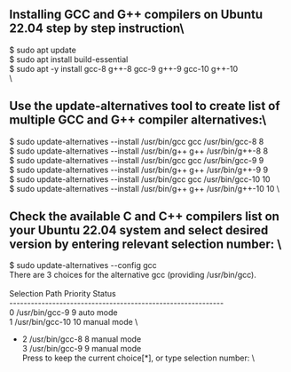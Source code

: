 ## Installing GCC and G++ compilers on Ubuntu 22.04 step by step instruction\

$ sudo apt update \
$ sudo apt install build-essential \
$ sudo apt -y install gcc-8 g++-8 gcc-9 g++-9 gcc-10 g++-10 \
\
## Use the update-alternatives tool to create list of multiple GCC and G++ compiler alternatives:\

$ sudo update-alternatives --install /usr/bin/gcc gcc /usr/bin/gcc-8 8 \
$ sudo update-alternatives --install /usr/bin/g++ g++ /usr/bin/g++-8 8 \
$ sudo update-alternatives --install /usr/bin/gcc gcc /usr/bin/gcc-9 9 \
$ sudo update-alternatives --install /usr/bin/g++ g++ /usr/bin/g++-9 9 \
$ sudo update-alternatives --install /usr/bin/gcc gcc /usr/bin/gcc-10 10 \
$ sudo update-alternatives --install /usr/bin/g++ g++ /usr/bin/g++-10 10 \

## Check the available C and C++ compilers list on your Ubuntu 22.04 system and select desired version by entering relevant selection number: \

$ sudo update-alternatives --config gcc \
There are 3 choices for the alternative gcc (providing /usr/bin/gcc). \
 \
  Selection    Path            Priority   Status \
------------------------------------------------------------ \
  0            /usr/bin/gcc-9   9         auto mode \
  1            /usr/bin/gcc-10  10         manual mode \
* 2            /usr/bin/gcc-8   8         manual mode \
  3            /usr/bin/gcc-9   9         manual mode \
Press  to keep the current choice[*], or type selection number:  \











